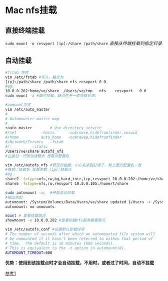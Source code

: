 # Mac nfs挂载
## 直接终端挂载
`sudo mount -o resvport [ip]:/share /path/share` _直接从终端挂载到指定目录_

## 自动挂载
```bash
#fstab 方式
vim /etc/fstab #写入，格式为
[ip]:/path/share /path/share nfs resvport 0 0
#eg:
10.0.0.202:home/ve/share  /Users/ve/tmp   nfs    resvport   0 0
sudo mount -a #即可挂载，缺点在于一直挂载状态。

#aumount方式
vim /etc/auto_master 
#
# Automounter master map
#
+auto_master		# Use directory service
#/net			-hosts		-nobrowse,hidefromfinder,nosuid
#/home			auto_home	-nobrowse,hidefromfinder
#/Network/Servers	-fstab
#/-			-static
/Users/ve/share autofs_nfs
#在最后一行添加挂载点 挂载点配置名
```
```bash
vim /etc/autofs_nfs #若无则创建，小心名字别打错了，和上面的配置名一致
#格式：挂载名 挂载参数 [ip]:挂载点
#eg：
share2 -fstype=nfs,rw,bg,hard,intr,tcp,resvport 10.0.0.202:/home/ve/share
share5 -fstype=nfs,rw,resvport 10.0.0.105:/home/t/share
```
```bash
sudo automount -vc  #开启自动挂载
#输出例如
automount: /System/Volumes/Data/Users/ve/share updated (/Users -> /System/Volumes/Data/Users)
automount: no unmounts

mount # 查看挂载情况
showmount -e 10.0.0.202 #查看机器nfs服务暴露情况

vim /etc/autofs.conf #设置默认卸载时间
# The number of seconds after which an automounted file system will
# be unmounted if it hasn't been referred to within that period of
# time.  The default is 10 minutes (600 seconds).
# This is equivalent to the -t option in automount(8).
AUTOMOUNT_TIMEOUT=600
```
**优势：使用到该挂载点时才会自动挂载，不用时，或者过了时间，自动不挂载**

[参考1](https://www.douban.com/note/728609194/#:~:text=MAC%20OS%20X自动挂载NFS%201,首先检查autofs相关服务%202%20使用Autofs自动挂载NFS....%203%20输出如下?_i=0375669Bs0zVOm)